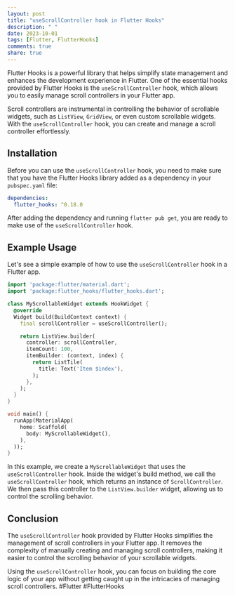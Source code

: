 ```yaml
---
layout: post
title: "useScrollController hook in Flutter Hooks"
description: " "
date: 2023-10-01
tags: [Flutter, FlutterHooks]
comments: true
share: true
---
```


Flutter Hooks is a powerful library that helps simplify state management and enhances the development experience in Flutter. One of the essential hooks provided by Flutter Hooks is the `useScrollController` hook, which allows you to easily manage scroll controllers in your Flutter app.

Scroll controllers are instrumental in controlling the behavior of scrollable widgets, such as `ListView`, `GridView`, or even custom scrollable widgets. With the `useScrollController` hook, you can create and manage a scroll controller effortlessly.

## Installation

Before you can use the `useScrollController` hook, you need to make sure that you have the Flutter Hooks library added as a dependency in your `pubspec.yaml` file:

```yaml
dependencies:
  flutter_hooks: ^0.18.0
```

After adding the dependency and running `flutter pub get`, you are ready to make use of the `useScrollController` hook.

## Example Usage

Let's see a simple example of how to use the `useScrollController` hook in a Flutter app.

```dart
import 'package:flutter/material.dart';
import 'package:flutter_hooks/flutter_hooks.dart';

class MyScrollableWidget extends HookWidget {
  @override
  Widget build(BuildContext context) {
    final scrollController = useScrollController();

    return ListView.builder(
      controller: scrollController,
      itemCount: 100,
      itemBuilder: (context, index) {
        return ListTile(
          title: Text('Item $index'),
        );
      },
    );
  }
}

void main() {
  runApp(MaterialApp(
    home: Scaffold(
      body: MyScrollableWidget(),
    ),
  ));
}
```

In this example, we create a `MyScrollableWidget` that uses the `useScrollController` hook. Inside the widget's build method, we call the `useScrollController` hook, which returns an instance of `ScrollController`. We then pass this controller to the `ListView.builder` widget, allowing us to control the scrolling behavior.

## Conclusion

The `useScrollController` hook provided by Flutter Hooks simplifies the management of scroll controllers in your Flutter app. It removes the complexity of manually creating and managing scroll controllers, making it easier to control the scrolling behavior of your scrollable widgets.

Using the `useScrollController` hook, you can focus on building the core logic of your app without getting caught up in the intricacies of managing scroll controllers. #Flutter #FlutterHooks